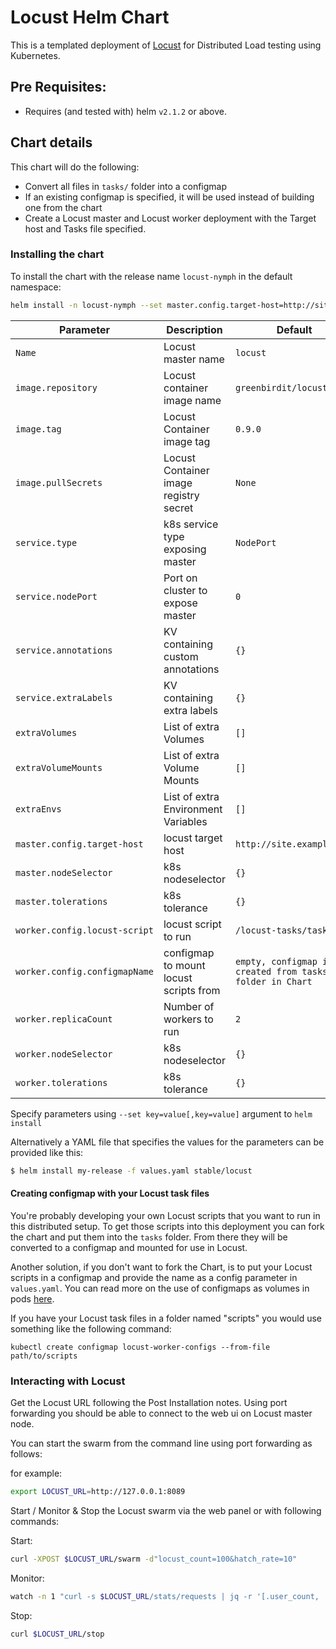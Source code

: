 # Locust Helm Chart

This is a templated deployment of [Locust](http://locust.io) for Distributed Load
testing using Kubernetes.

## Pre Requisites:

* Requires (and tested with) helm `v2.1.2` or above.

## Chart details

This chart will do the following:

* Convert all files in `tasks/` folder into a configmap
* If an existing configmap is specified, it will be used instead of building one from the chart
* Create a Locust master and Locust worker deployment with the Target host
  and Tasks file specified.


### Installing the chart

To install the chart with the release name `locust-nymph` in the default namespace:

```bash
helm install -n locust-nymph --set master.config.target-host=http://site.example.com stable/locust
```

| Parameter                    | Description                             | Default                                               |
| ---------------------------- | ----------------------------------      | ----------------------------------------------------- |
| `Name`                       | Locust master name                      | `locust`                                              |
| `image.repository`           | Locust container image name             | `greenbirdit/locust`                                  |
| `image.tag`                  | Locust Container image tag              | `0.9.0`                                               |
| `image.pullSecrets`          | Locust Container image registry secret  | `None`                                                |
| `service.type`               | k8s service type exposing master        | `NodePort`                                            |
| `service.nodePort`           | Port on cluster to expose master        | `0`                                                   |
| `service.annotations`        | KV containing custom annotations        | `{}`                                                  |
| `service.extraLabels`        | KV containing extra labels              | `{}`                                                  |
| `extraVolumes`               | List of extra Volumes                   | `[]`                                                  |
| `extraVolumeMounts`          | List of extra Volume Mounts             | `[]`                                                  |
| `extraEnvs`                  | List of extra Environment Variables     | `[]`                                                  |
| `master.config.target-host`  | locust target host                      | `http://site.example.com`                             |
| `master.nodeSelector`        | k8s nodeselector                        | `{}`                                                  |
| `master.tolerations`         | k8s tolerance                           | `{}`                                                  |
| `worker.config.locust-script`| locust script to run                    | `/locust-tasks/tasks.py`                              |
| `worker.config.configmapName`| configmap to mount locust scripts from  | `empty, configmap is created from tasks folder in Chart` |
| `worker.replicaCount`        | Number of workers to run                | `2`                                                   |
| `worker.nodeSelector`        | k8s nodeselector                        | `{}`                                                  |
| `worker.tolerations`         | k8s tolerance                           | `{}`                                                  |

Specify parameters using `--set key=value[,key=value]` argument to `helm install`

Alternatively a YAML file that specifies the values for the parameters can be provided like this:

```bash
$ helm install my-release -f values.yaml stable/locust
```

#### Creating configmap with your Locust task files

You're probably developing your own Locust scripts that you want to run in this distributed setup.
To get those scripts into this deployment you can fork the chart and put them into the `tasks` folder. From there
they will be converted to a configmap and mounted for use in Locust.

Another solution, if you don't want to fork the Chart, is to put your Locust scripts in a configmap and provide the name
as a config parameter in `values.yaml`. You can read more on the use of configmaps as volumes in pods [here](https://kubernetes.io/docs/tasks/configure-pod-container/configure-pod-configmap/).

If you have your Locust task files in a folder named "scripts" you would use something like the following command:

`kubectl create configmap locust-worker-configs --from-file path/to/scripts`


### Interacting with Locust

Get the Locust URL following the Post Installation notes. Using port forwarding you should be able to connect to the
web ui on Locust master node.

You can start the swarm from the command line using port forwarding as follows:

for example:
```bash
export LOCUST_URL=http://127.0.0.1:8089
```

Start / Monitor & Stop the Locust swarm via the web panel or with following commands:

Start:
```bash
curl -XPOST $LOCUST_URL/swarm -d"locust_count=100&hatch_rate=10"
```

Monitor:
```bash
watch -n 1 "curl -s $LOCUST_URL/stats/requests | jq -r '[.user_count, .total_rps, .state] | @tsv'"
```

Stop:
```bash
curl $LOCUST_URL/stop
```
